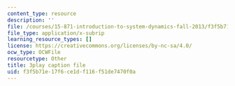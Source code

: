 ```yaml
---
content_type: resource
description: ''
file: /courses/15-871-introduction-to-system-dynamics-fall-2013/f3f5b71e17f6ce1df116f51de7470f0a_AnTwZVviXyY.srt
file_type: application/x-subrip
learning_resource_types: []
license: https://creativecommons.org/licenses/by-nc-sa/4.0/
ocw_type: OCWFile
resourcetype: Other
title: 3play caption file
uid: f3f5b71e-17f6-ce1d-f116-f51de7470f0a
---
```

